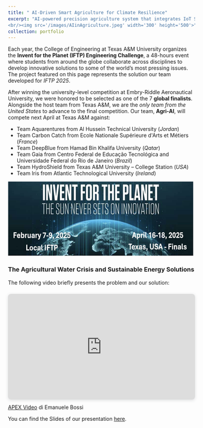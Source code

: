```yaml
---
title: " AI-Driven Smart Agriculture for Climate Resilience"
excerpt: "AI-powered precision agriculture system that integrates IoT Sensors, Satellite Data, and Machine Learning.
<br/><img src='/images/AIinAgriculture.jpeg' width='300' height='500'>"
collection: portfolio
---
```


Each year, the College of Engineering at Texas A&M University organizes the **Invent for the Planet (IFTP) Engineering Challenge**,
a 48-hours event where students from around the globe collaborate across disciplines to develop innovative solutions to some of the
world’s most pressing issues. The project featured on this page represents the solution our team developed for *IFTP 2025*.

After winning the university-level competition at Embry-Riddle Aeronautical University, we were honored to be selected as one of the
7 **global finalists**. Alongside the host team from Texas A&M, we are the *only team from the United States* to advance to the final competition.
Our team, **Agri-AI**, will compete next April at Texas A&M against:

* Team Aquarentures from Al Hussein Technical University (*Jordan*)
* Team Carbon Catch from Ecole Nationale Supérieure d'Arts et Métiers (*France*)
* Team DeepBlue from Hamad Bin Khalifa University (*Qatar*)
* Team Gaia from Centro Federal de Educação Tecnológica and Universidade Federal do Rio de Janeiro (*Brazil*)
* Team HydroShield from Texas A&M University – College Station (*USA*)
* Team Iris from Atlantic Technological University (*Ireland*)

<img src='/images/IFTP2025logo.jpeg' width='500' height='200'>

### The Agricultural Water Crisis and Sustainable Energy Solutions

The following video briefly presents the problem and our solution:

<div style="position: relative; width: 100%; height: 0; padding-top: 56.2500%;
 padding-bottom: 0; box-shadow: 0 2px 8px 0 rgba(63,69,81,0.16); margin-top: 1.6em; margin-bottom: 0.9em; overflow: hidden;
 border-radius: 8px; will-change: transform;">
  <iframe loading="lazy" style="position: absolute; width: 100%; height: 100%; top: 0; left: 0; border: none; padding: 0;margin: 0;"
    src="https://www.canva.com/design/DAGei-BUIDA/GfcZaWOFFm-Av-yDS45Vxw/watch?embed" allowfullscreen="allowfullscreen" allow="fullscreen">
  </iframe>
</div>
<a href="https:&#x2F;&#x2F;www.canva.com&#x2F;design&#x2F;DAGei-BUIDA&#x2F;GfcZaWOFFm-Av-yDS45Vxw&#x2F;watch?utm_content=DAGei-BUIDA&amp;utm_campaign=designshare&amp;utm_medium=embeds&amp;utm_source=link" target="_blank" rel="noopener">APEX Video</a> di Emanuele Bossi

You can find the Slides of our presentation [here](https://www.canva.com/design/DAGeeKELaqM/RREwDxA664DgCdWZmP8bHw/view?utm_content=DAGeeKELaqM&utm_campaign=designshare&utm_medium=link2&utm_source=uniquelinks&utlId=h2863d555b2).
